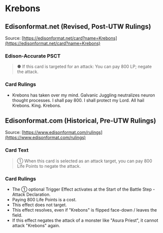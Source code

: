 # Krebons

## Edisonformat.net (Revised, Post-UTW Rulings)

Source: [https://edisonformat.net/card?name=Krebons](https://edisonformat.net/card?name=Krebons)

### Edison-Accurate PSCT

> ● If this card is targeted for an attack: You can pay 800 LP; negate the attack.

### Card Rulings

*   Krebons has taken over my mind. Galvanic Juggling neutralizes neuron thought processes.
I shall pay 800. I shall protect my Lord. All hail Krebons. King. Krebons.


## Edisonformat.com (Historical, Pre-UTW Rulings)

Source: [https://www.edisonformat.com/rulings](https://www.edisonformat.com/rulings)

### Card Text

> ① When this card is selected as an attack target, you can pay 800 Life Points to negate the attack.

### Card Rulings

*   The ① optional Trigger Effect activates at the Start of the Battle Step - Attack Declaration.
*   Paying 800 Life Points is a cost.
*   This effect does not target.
*   This effect resolves, even if "Krebons" is flipped face-down / leaves the field.
*   If this effect negates the attack of a monster like "Asura Priest", it cannot attack "Krebons" again.


